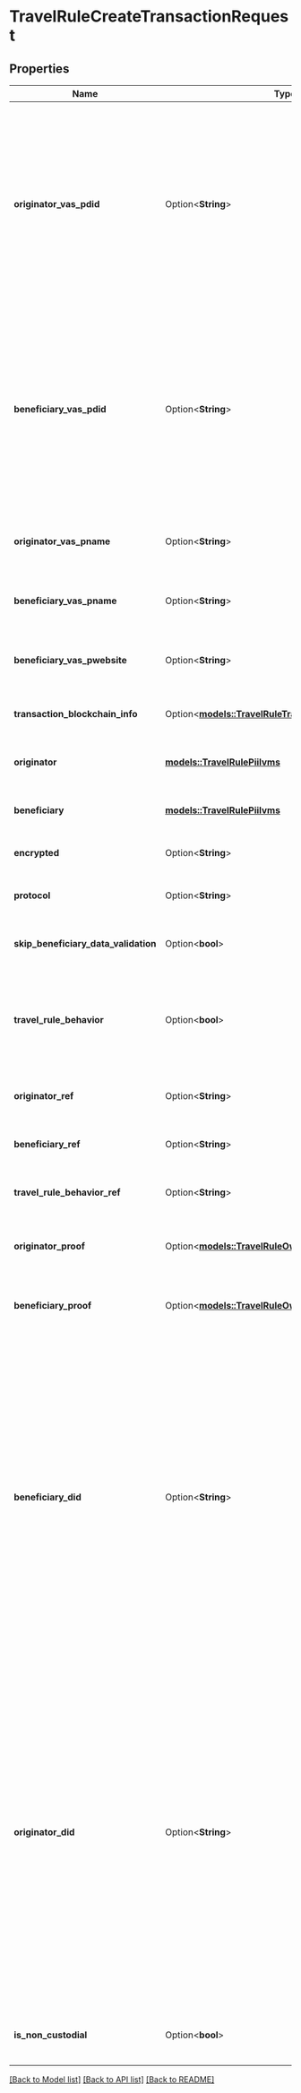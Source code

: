 # TravelRuleCreateTransactionRequest

## Properties

Name | Type | Description | Notes
------------ | ------------- | ------------- | -------------
**originator_vas_pdid** | Option<**String**> | The Decentralized Identifier (DID) of the exchange (VASP) that is sending the virtual assets. This identifier is unique to the exchange and is generated when the exchange's account is  created in the Notabene network. | [optional]
**beneficiary_vas_pdid** | Option<**String**> | The Decentralized Identifier (DID) of the exchange (VASP) that is receiving the virtual assets. This identifier is unique to the exchange and is generated when the exchange's account is  created in the Notabene network. | [optional]
**originator_vas_pname** | Option<**String**> | The name of the VASP acting as the transaction originator. | [optional]
**beneficiary_vas_pname** | Option<**String**> | The name of the VASP acting as the transaction beneficiary. | [optional]
**beneficiary_vas_pwebsite** | Option<**String**> | The website of the VASP acting as the transaction beneficiary. | [optional]
**transaction_blockchain_info** | Option<[**models::TravelRuleTransactionBlockchainInfo**](TravelRuleTransactionBlockchainInfo.md)> | Information about the blockchain transaction. | [optional]
**originator** | [**models::TravelRulePiiIvms**](TravelRulePiiIVMS.md) | Information about the originator of the transaction. | 
**beneficiary** | [**models::TravelRulePiiIvms**](TravelRulePiiIVMS.md) | Information about the beneficiary of the transaction. | 
**encrypted** | Option<**String**> | Encrypted data related to the transaction. | [optional]
**protocol** | Option<**String**> | The protocol used to perform the travel rule. | [optional]
**skip_beneficiary_data_validation** | Option<**bool**> | Whether to skip validation of beneficiary data. | [optional]
**travel_rule_behavior** | Option<**bool**> | Whether to check if the transaction complies with the travel rule in the beneficiary VASP's jurisdiction. | [optional]
**originator_ref** | Option<**String**> | A reference ID related to the originator of the transaction. | [optional]
**beneficiary_ref** | Option<**String**> | A reference ID related to the beneficiary of the transaction. | [optional]
**travel_rule_behavior_ref** | Option<**String**> | A reference ID related to the travel rule behavior. | [optional]
**originator_proof** | Option<[**models::TravelRuleOwnershipProof**](TravelRuleOwnershipProof.md)> | Ownership proof related to the originator of the transaction. | [optional]
**beneficiary_proof** | Option<[**models::TravelRuleOwnershipProof**](TravelRuleOwnershipProof.md)> | Ownership proof related to the beneficiary of the transaction. | [optional]
**beneficiary_did** | Option<**String**> | The Decentralized Identifier (DID) of the person at the receiving exchange (VASP).  This identifier is generated when the customer is registered in the Notabene network,  or automatically created based on the `beneficiaryRef`.  - If neither `beneficiaryRef` nor `beneficiaryDid` is provided in the `txCreate` payload,    a new random DID is generated for every transaction. | [optional]
**originator_did** | Option<**String**> | The Decentralized Identifier (DID) of the person at the exchange (VASP) who is requesting the withdrawal. This identifier is generated when the customer is registered in the Notabene network or automatically created based on the `originatorRef`.  - If neither `originatorRef` nor `originatorDid` is provided in the `txCreate` payload,    a new random DID is generated for every transaction. | [optional]
**is_non_custodial** | Option<**bool**> | Indicates if the transaction involves a non-custodial wallet. | [optional]

[[Back to Model list]](../README.md#documentation-for-models) [[Back to API list]](../README.md#documentation-for-api-endpoints) [[Back to README]](../README.md)


